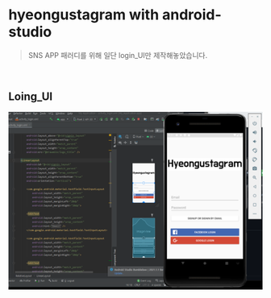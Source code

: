 
# hyeongustagram with android-studio
>SNS APP 패러디를 위해 일단 login_UI만 제작해놓았습니다.
<br>

## Loing_UI
![](/imgs/1.png)
